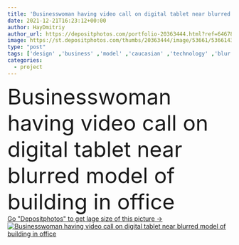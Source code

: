```yaml
---
title: 'Businesswoman having video call on digital tablet near blurred model of building in office '
date: 2021-12-21T16:23:12+00:00
author: HayDmitriy
author_url: https://depositphotos.com/portfolio-20363444.html?ref=64678756
image: https://st.depositphotos.com/thumbs/20363444/image/53661/536614378/api_thumb_450.jpg?forcejpeg=true
type: "post"
tags: ['design' ,'business' ,'model' ,'caucasian' ,'technology' ,'blur' ,'architecture' ,'building' ,'corporate' ,'office' ,'woman' ,'device' ,'talk' ,'manager' ,'development' ,'work' ,'indoors' ,'project' ,'profession' ,'executive' ,'casual' ,'architect' ,'mature' ,'gadget' ,'workplace' ,'gesture' ,'businesswoman' ,'copy space' ,'one person' ,'middle aged' ,'Grey Hair' ,'Digital Tablet' ,'video call' ,'Video Chat' ,'point with finger' ]
categories: 
  - project
---
```

<div aling="center">
            <font size="60"> Businesswoman having video call on digital tablet near blurred model of building in office</font>   
</div>
<div>
    <a href='https://st.depositphotos.com/thumbs/20363444/image/53661/536614378/api_thumb_450.jpg?forcejpeg=true?ref=64678756' target=_blank > Go "Depositphotos" to get lage size of this picture ->
        <img href='https://st.depositphotos.com/thumbs/20363444/image/53661/536614378/api_thumb_450.jpg?forcejpeg=true?ref=64678756' src='https://st.depositphotos.com/20363444/53661/i/950/depositphotos_536614378-stock-photo-businesswoman-having-video-call-digital.jpg?forcejpeg=true' alt='Businesswoman having video call on digital tablet near blurred model of building in office' >
    </a>
</div>
